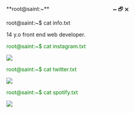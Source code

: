 **root@saint:~**ㅤㅤㅤㅤㅤㅤㅤㅤㅤㅤㅤㅤㅤ🗕  🗗  🗙

root@saint:~$ cat info.txt

14 y.o front end web developer.

<p style="color:green">root@saint:~$ cat instagram.txt</p>
<a href="https://instagram.com/naefol"><img src="https://img.shields.io/badge/Instagram-E4405F?style=for-the-badge&logo=instagram&logoColor=white"></a>

<p style="color:green">root@saint:~$ cat twitter.txt</p>
<a href="https://twitter.com/sssain_tt"><img src="https://img.shields.io/badge/Twitter-1DA1F2?style=for-the-badge&logo=twitter&logoColor=white"></a>

<p style="color:green">root@saint:~$ cat spotify.txt</p>
<a href="https://open.spotify.com/user/xgrmrm4vm630clwvq91zskjud?si=2fd6ae7af6a44583"><img src="https://img.shields.io/badge/Spotify-1ED760?&style=for-the-badge&logo=spotify&logoColor=white"></a>

<!---
sssain/sssain is a ✨ special ✨ repository because its `README.md` (this file) appears on your GitHub profile.
You can click the Preview link to take a look at your changes.
--->
